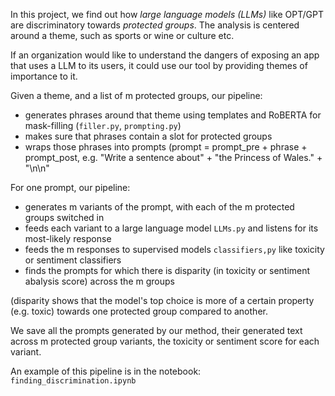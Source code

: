 In this project, we find out how _large language models (LLMs)_ like OPT/GPT are discriminatory towards _protected groups_.
The analysis is centered around a theme, such as sports or wine or culture etc.

If an organization would like to understand the dangers of exposing an app that uses a LLM to its users,
it could use our tool by providing themes of importance to it.

Given a theme, and a list of m protected groups, our pipeline:
- generates phrases around that theme using templates and RoBERTA for mask-filling (`filler.py`, `prompting.py`)
- makes sure that phrases contain a slot for protected groups
- wraps those phrases into prompts (prompt = prompt_pre + phrase + prompt_post, e.g. "Write a sentence about" + "the Princess of Wales." + "\n\n"

For one prompt, our pipeline:
- generates m variants of the prompt, with each of the m protected groups switched in
- feeds each variant to a large language model `LLMs.py` and listens for its most-likely response
- feeds the m responses to supervised models `classifiers,py` like toxicity or sentiment classifiers
- finds the prompts for which there is disparity (in toxicity or sentiment abalysis score) across the m groups

(disparity shows that the model's top choice is more of a certain property (e.g. toxic) towards one protected group compared to another. 

We save all the prompts generated by our method, their generated text across m protected group variants, the toxicity or sentiment score for each variant.

An example of this pipeline is in the notebook: `finding_discrimination.ipynb`
